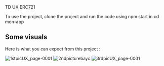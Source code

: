 
TD UX ERC721

To use the project, clone the project and run the code using npm start in cd mon-app
## Some visuals

Here is what you can expect from this project :

![1stpicUX_page-0001](https://user-images.githubusercontent.com/72081305/158907692-3b434721-17da-4d9e-87d0-dfe59998ace8.jpg)
![2ndpicturebayc](https://user-images.githubusercontent.com/72081305/158908452-22075ef3-5115-452f-a1c7-241a24c99380.jpg)
![3rdpicUX_page-0001](https://user-images.githubusercontent.com/72081305/158907984-fcc54dcb-a492-4681-8df1-3bc2044b731f.jpg)

